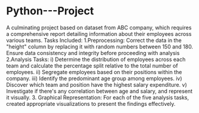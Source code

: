 # Python---Project
 A culminating project based on dataset from ABC company, which  requires a comprehensive report detailing information about their employees across various teams. 
Tasks Included:
1.Preprocessing:
Correct the data in the "height" column by replacing it with random numbers between 150 and 180.
Ensure data consistency and integrity before proceeding with analysis
2.Analysis Tasks:
i) Determine the distribution of employees across each team and calculate the percentage split
relative to the total number of employees. 
ii) Segregate employees based on their positions within the company. 
iii) Identify the predominant age group among employees.
iv) Discover which team and position have the highest salary expenditure.
v) Investigate if there's any correlation between age and salary, and represent it visually. 
3. Graphical Representation:
For each of the five analysis tasks, created appropriate visualizations to present the findings
effectively. 

